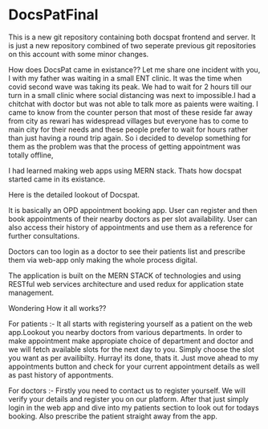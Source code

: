 # DocsPatFinal
This is a new git repository containing both docspat frontend and server. It is just a new repository combined of two seperate previous git repositories on this account with some minor changes.

How does DocsPat came in existance?? 
Let me share one incident with you, I with my father was waiting in a small ENT clinic. It was the time when covid second wave was taking its peak. We had to wait for 2 hours till our turn in a small clinic where social distancing was next to impossible.I had a chitchat with doctor but was not able to talk more as paients were waiting. I came to know from the counter person that most of these reside far away from city as rewari has widespread villages but everyone has to come to main city for their needs and these people prefer to wait for hours rather than just having a round trip again. So i decided to develop something for them as the problem was that the process of getting appointment was totally offline,

I had learned making web apps using MERN stack. Thats how docspat started came in its existance.

Here is the detailed lookout of Docspat.

It is basically an OPD appointment booking app. User can register and then book appointments of their nearby doctors as per slot availability. User can also access their history of appointments and use them as a reference for further consultations.

Doctors can too login as a doctor to see their patients list and prescribe them via web-app only making the whole process digital.

The application is built on the MERN STACK of technologies and using RESTful web services architecture and used redux for application state management.

Wondering How it all works??

For patients :-
It all starts with registering yourself as a patient on the web app.Lookout you nearby doctors from various departments.
In order to make appointment make appropiate choice of department and doctor and we will fetch available slots for the next day to you. Simply choose the slot you want as per availibilty. Hurray! its done, thats it. Just move ahead to my appointments button and check for your current appointment details as well as past history of appontments.

For doctors :- 
Firstly you need to contact us to register yourself. We will verify your details and register you on our platform. After that just simply login in the web app and dive into my patients section to look out for todays booking. Also prescribe the patient straight away from the app.

